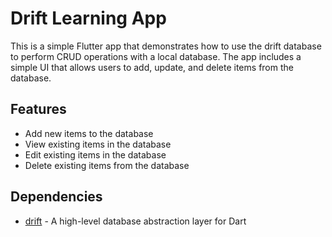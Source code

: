 # Drift Learning App

This is a simple Flutter app that demonstrates how to use the drift database to perform CRUD operations with a local database. The app includes a simple UI that allows users to add, update, and delete items from the database.

## Features

- Add new items to the database
- View existing items in the database
- Edit existing items in the database
- Delete existing items from the database

## Dependencies

- [drift](https://drift.simonbinder.eu/) - A high-level database abstraction layer for Dart

